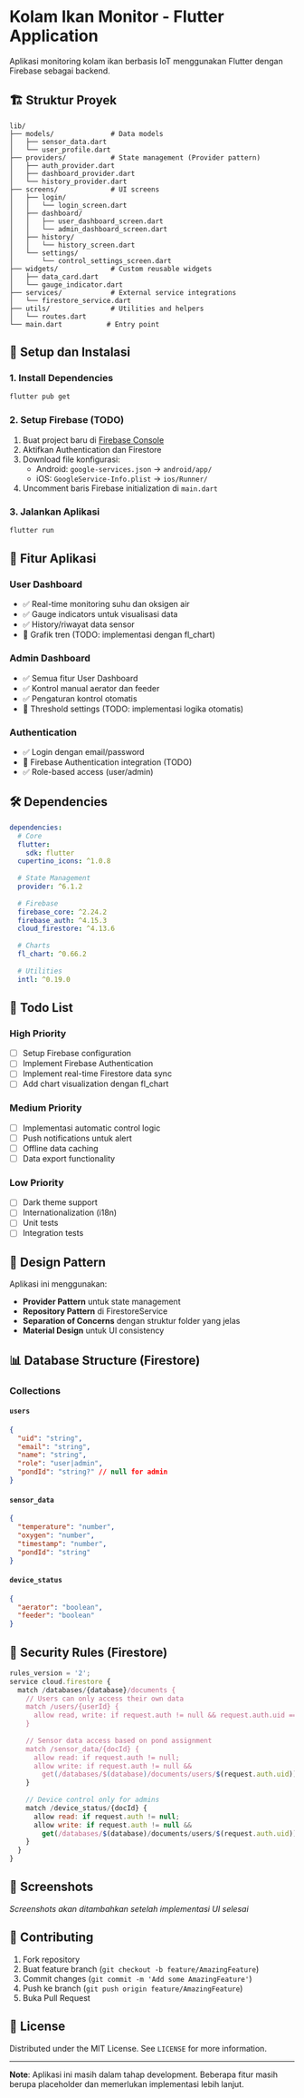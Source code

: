 # Kolam Ikan Monitor - Flutter Application

Aplikasi monitoring kolam ikan berbasis IoT menggunakan Flutter dengan Firebase sebagai backend.

## 🏗️ Struktur Proyek

```
lib/
├── models/              # Data models
│   ├── sensor_data.dart
│   └── user_profile.dart
├── providers/           # State management (Provider pattern)
│   ├── auth_provider.dart
│   ├── dashboard_provider.dart
│   └── history_provider.dart
├── screens/             # UI screens
│   ├── login/
│   │   └── login_screen.dart
│   ├── dashboard/
│   │   ├── user_dashboard_screen.dart
│   │   └── admin_dashboard_screen.dart
│   ├── history/
│   │   └── history_screen.dart
│   └── settings/
│       └── control_settings_screen.dart
├── widgets/             # Custom reusable widgets
│   ├── data_card.dart
│   └── gauge_indicator.dart
├── services/            # External service integrations
│   └── firestore_service.dart
├── utils/               # Utilities and helpers
│   └── routes.dart
└── main.dart           # Entry point
```

## 🚀 Setup dan Instalasi

### 1. Install Dependencies

```bash
flutter pub get
```

### 2. Setup Firebase (TODO)

1. Buat project baru di [Firebase Console](https://console.firebase.google.com/)
2. Aktifkan Authentication dan Firestore
3. Download file konfigurasi:
   - Android: `google-services.json` → `android/app/`
   - iOS: `GoogleService-Info.plist` → `ios/Runner/`
4. Uncomment baris Firebase initialization di `main.dart`

### 3. Jalankan Aplikasi

```bash
flutter run
```

## 📱 Fitur Aplikasi

### User Dashboard
- ✅ Real-time monitoring suhu dan oksigen air
- ✅ Gauge indicators untuk visualisasi data
- ✅ History/riwayat data sensor
- 🔄 Grafik tren (TODO: implementasi dengan fl_chart)

### Admin Dashboard
- ✅ Semua fitur User Dashboard
- ✅ Kontrol manual aerator dan feeder
- ✅ Pengaturan kontrol otomatis
- 🔄 Threshold settings (TODO: implementasi logika otomatis)

### Authentication
- ✅ Login dengan email/password
- 🔄 Firebase Authentication integration (TODO)
- ✅ Role-based access (user/admin)

## 🛠️ Dependencies

```yaml
dependencies:
  # Core
  flutter:
    sdk: flutter
  cupertino_icons: ^1.0.8
  
  # State Management
  provider: ^6.1.2
  
  # Firebase
  firebase_core: ^2.24.2
  firebase_auth: ^4.15.3
  cloud_firestore: ^4.13.6
  
  # Charts
  fl_chart: ^0.66.2
  
  # Utilities
  intl: ^0.19.0
```

## 🔧 Todo List

### High Priority
- [ ] Setup Firebase configuration
- [ ] Implement Firebase Authentication
- [ ] Implement real-time Firestore data sync
- [ ] Add chart visualization dengan fl_chart

### Medium Priority
- [ ] Implementasi automatic control logic
- [ ] Push notifications untuk alert
- [ ] Offline data caching
- [ ] Data export functionality

### Low Priority
- [ ] Dark theme support
- [ ] Internationalization (i18n)
- [ ] Unit tests
- [ ] Integration tests

## 🎨 Design Pattern

Aplikasi ini menggunakan:
- **Provider Pattern** untuk state management
- **Repository Pattern** di FirestoreService
- **Separation of Concerns** dengan struktur folder yang jelas
- **Material Design** untuk UI consistency

## 📊 Database Structure (Firestore)

### Collections

#### `users`
```json
{
  "uid": "string",
  "email": "string",
  "name": "string", 
  "role": "user|admin",
  "pondId": "string?" // null for admin
}
```

#### `sensor_data`
```json
{
  "temperature": "number",
  "oxygen": "number",
  "timestamp": "number",
  "pondId": "string"
}
```

#### `device_status`
```json
{
  "aerator": "boolean",
  "feeder": "boolean"
}
```

## 🔐 Security Rules (Firestore)

```javascript
rules_version = '2';
service cloud.firestore {
  match /databases/{database}/documents {
    // Users can only access their own data
    match /users/{userId} {
      allow read, write: if request.auth != null && request.auth.uid == userId;
    }
    
    // Sensor data access based on pond assignment
    match /sensor_data/{docId} {
      allow read: if request.auth != null;
      allow write: if request.auth != null && 
        get(/databases/$(database)/documents/users/$(request.auth.uid)).data.role == 'admin';
    }
    
    // Device control only for admins
    match /device_status/{docId} {
      allow read: if request.auth != null;
      allow write: if request.auth != null && 
        get(/databases/$(database)/documents/users/$(request.auth.uid)).data.role == 'admin';
    }
  }
}
```

## 📱 Screenshots

*Screenshots akan ditambahkan setelah implementasi UI selesai*

## 🤝 Contributing

1. Fork repository
2. Buat feature branch (`git checkout -b feature/AmazingFeature`)
3. Commit changes (`git commit -m 'Add some AmazingFeature'`)
4. Push ke branch (`git push origin feature/AmazingFeature`)
5. Buka Pull Request

## 📄 License

Distributed under the MIT License. See `LICENSE` for more information.

---
**Note**: Aplikasi ini masih dalam tahap development. Beberapa fitur masih berupa placeholder dan memerlukan implementasi lebih lanjut.
